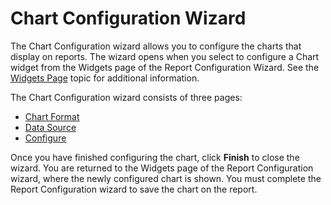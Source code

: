 # Chart Configuration Wizard

The Chart Configuration wizard allows you to configure the charts that display on reports. The
wizard opens when you select to configure a Chart widget from the Widgets page of the Report
Configuration Wizard. See the [Widgets Page](/docs/accessanalyzer/12.0/admin/report/wizard/widgets.md) topic for additional information.

The Chart Configuration wizard consists of three pages:

- [Chart Format](/docs/accessanalyzer/12.0/admin/report/chartwizard/chartformat.md)
- [Data Source](/docs/accessanalyzer/12.0/admin/report/chartwizard/datasource.md)
- [Configure](/docs/accessanalyzer/12.0/admin/report/chartwizard/configure.md)

Once you have finished configuring the chart, click **Finish** to close the wizard. You are returned
to the Widgets page of the Report Configuration wizard, where the newly configured chart is shown.
You must complete the Report Configuration wizard to save the chart on the report.
